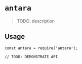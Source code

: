 # `antara`

> TODO: description

## Usage

```
const antara = require('antara');

// TODO: DEMONSTRATE API
```
